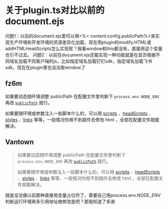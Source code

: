 # 关于plugin.ts对比以前的document.ejs

问题1：以前的document.ejs里可以用<%= content.config.publicPath%>来实现生产环境和开发环境的资源差异化加载，现在用plugin的modify.HTML或addHTMLHeadScripts怎么实现呢？我看window和this都没有，直接用这个变量也引不过去。
问题2：以前在document.ejs还能实现一种功能就是在首页根据不同域名加载不同客户端的js，比如指定域名加载钉钉sdk，指定域名加载飞书sdk，现在在plugin里也没法取window了

## fz6m

如果要动态随环境调整 publicPath 在配置文件里判断下 `process.env.NODE_ENV` 再改 [`publicPath`](https://umijs.org/docs/api/config#publicpath) 就行。

如果要随环境或参数注入一些脚本什么的，可以用 [scripts](https://umijs.org/docs/api/config#scripts) 、[headScripts](https://umijs.org/docs/api/config#headscripts) 、[styles](https://umijs.org/docs/api/config#styles) 、[links](https://umijs.org/docs/api/config#links) 等等，一般情况你用不到插件去修改 html ，全部在配置文件就能解决。

## Vantown

> 如果要动态随环境调整 publicPath 在配置文件里判断下 `process.env.NODE_ENV` 再改 [`publicPath`](https://umijs.org/docs/api/config#publicpath) 就行。
>
> 如果要随环境或参数注入一些脚本什么的，可以用 [scripts](https://umijs.org/docs/api/config#scripts) 、[headScripts](https://umijs.org/docs/api/config#headscripts) 、[styles](https://umijs.org/docs/api/config#styles) 、[links](https://umijs.org/docs/api/config#links) 等等，一般情况你用不到插件去修改 html ，全部在配置文件就能解决。

就是没法像以前那种直接用变量占位符了，需要自己用process.env.NODE_ENV判断运行环境再多引用地址做修改是吧？那我知道了多谢
